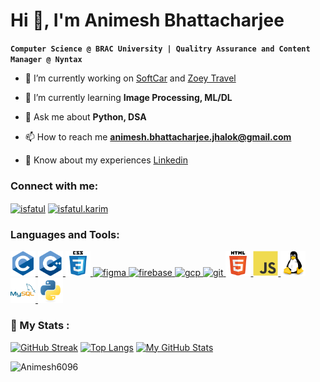 # Hi 👋, I'm Animesh Bhattacharjee
**`Computer Science @ BRAC University | Qualitry Assurance and Content Manager @ Nyntax`**

- 🔭 I’m currently working on [SoftCar](https://softcartech.com/) and [Zoey Travel](https://zoeytravel.com/)

- 🌱 I’m currently learning **Image Processing, ML/DL**

- 💬 Ask me about **Python, DSA**

- 📫 How to reach me **animesh.bhattacharjee.jhalok@gmail.com**

- 📄 Know about my experiences [Linkedin](https://www.linkedin.com/in/animesh-bhattacharjee-jhalok/)

<h3 align="left">Connect with me:</h3>
<p align="left">
<a href="https://www.linkedin.com/in/animesh-bhattacharjee-jhalok/" target="blank"><img align="center" src="https://raw.githubusercontent.com/rahuldkjain/github-profile-readme-generator/master/src/images/icons/Social/linked-in-alt.svg" alt="isfatul" height="30" width="40" /></a>
<a href="https://www.facebook.com/animesh.bhattacharjee.6096" target="blank"><img align="center" src="https://raw.githubusercontent.com/rahuldkjain/github-profile-readme-generator/master/src/images/icons/Social/facebook.svg" alt="isfatul.karim" height="30" width="40" /></a>
</p>

<h3 align="left">Languages and Tools:</h3>
<p align="left">
  <a href="https://www.cprogramming.com/" target="_blank" rel="noreferrer">
    <img src="https://raw.githubusercontent.com/devicons/devicon/master/icons/c/c-original.svg" alt="c" width="40" height="40"/>
  </a>
  <a href="https://www.w3schools.com/cpp/" target="_blank" rel="noreferrer">
    <img src="https://raw.githubusercontent.com/devicons/devicon/master/icons/cplusplus/cplusplus-original.svg" alt="cplusplus" width="40" height="40"/>
  </a>
  <a href="https://www.w3schools.com/css/" target="_blank" rel="noreferrer">
    <img src="https://raw.githubusercontent.com/devicons/devicon/master/icons/css3/css3-original-wordmark.svg" alt="css3" width="40" height="40"/>
  </a>
  <a href="https://www.figma.com/" target="_blank" rel="noreferrer">
    <img src="https://www.vectorlogo.zone/logos/figma/figma-icon.svg" alt="figma" width="40" height="40"/>
  </a>
  <a href="https://firebase.google.com/" target="_blank" rel="noreferrer">
    <img src="https://www.vectorlogo.zone/logos/firebase/firebase-icon.svg" alt="firebase" width="40" height="40"/>
  </a>
  <a href="https://cloud.google.com" target="_blank" rel="noreferrer">
    <img src="https://www.vectorlogo.zone/logos/google_cloud/google_cloud-icon.svg" alt="gcp" width="40" height="40"/>
  </a>
  <a href="https://git-scm.com/" target="_blank" rel="noreferrer">
    <img src="https://www.vectorlogo.zone/logos/git-scm/git-scm-icon.svg" alt="git" width="40" height="40"/>
  </a>
  <a href="https://www.w3.org/html/" target="_blank" rel="noreferrer">
    <img src="https://raw.githubusercontent.com/devicons/devicon/master/icons/html5/html5-original-wordmark.svg" alt="html5" width="40" height="40"/>
  </a>
  <a href="https://developer.mozilla.org/en-US/docs/Web/JavaScript" target="_blank" rel="noreferrer">
    <img src="https://raw.githubusercontent.com/devicons/devicon/master/icons/javascript/javascript-original.svg" alt="javascript" width="40" height="40"/>
  </a>
  <a href="https://www.linux.org/" target="_blank" rel="noreferrer">
    <img src="https://raw.githubusercontent.com/devicons/devicon/master/icons/linux/linux-original.svg" alt="linux" width="40" height="40"/>
  </a>
  <a href="https://www.mysql.com/" target="_blank" rel="noreferrer">
    <img src="https://raw.githubusercontent.com/devicons/devicon/master/icons/mysql/mysql-original-wordmark.svg" alt="mysql" width="40" height="40"/>
  </a>
  <a href="https://www.python.org" target="_blank" rel="noreferrer">
    <img src="https://raw.githubusercontent.com/devicons/devicon/master/icons/python/python-original.svg" alt="python" width="40" height="40"/>
  </a>

### :star2: My Stats :
[![GitHub Streak](http://github-readme-streak-stats.herokuapp.com?user=Animesh6096&theme=dark&background=000000)](https://git.io/streak-stats)
[![Top Langs](https://github-readme-stats.vercel.app/api/top-langs/?username=Animesh6096&layout=compact&theme=vision-friendly-dark)](https://github.com/anuraghazra/github-readme-stats)
[![My GitHub Stats](https://github-readme-stats.vercel.app/api/?username=Animesh6096&count_private=true&theme=tokyonight&showicons=true)]()

<p align="left"> <img src="https://komarev.com/ghpvc/?username=Animesh6096&label=Profile%20views&color=0e75b6&style=flat" alt="Animesh6096" /> </p>
